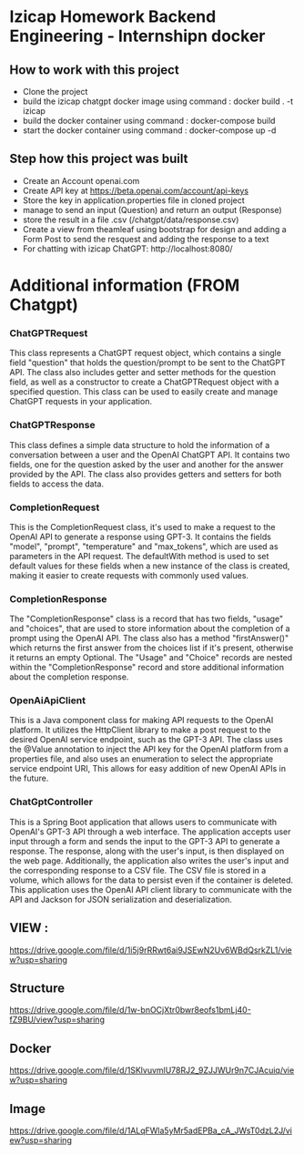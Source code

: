 # Izicap Homework Backend Engineering - Internshipn docker

## How  to  work  with  this  project
* Clone the project
* build the izicap chatgpt docker image  using command :  docker build . -t izicap
* build the docker container using command  : docker-compose build
* start the docker container using command  : docker-compose up -d
## Step how this  project was built
* Create an Account openai.com
* Create API key at https://beta.openai.com/account/api-keys
* Store the key in application.properties file in cloned project
* manage to send an input (Question) and return an output (Response)
* store the result in  a file .csv (/chatgpt/data/response.csv)
* Create a  view from theamleaf using bootstrap for design and adding a Form Post to send the  resquest and adding the response to a text
* For chatting with izicap ChatGPT: http://localhost:8080/

# Additional information (FROM Chatgpt)


### ChatGPTRequest

This class represents a ChatGPT request object, which contains a single field "question" that holds the question/prompt to be sent to the ChatGPT API. The class also includes getter and setter methods for the question field, as well as a constructor to create a ChatGPTRequest object with a specified question. This class can be used to easily create and manage ChatGPT requests in your application.

### ChatGPTResponse

This class defines a simple data structure to hold the information of a conversation between a user and the OpenAI ChatGPT API. It contains two fields, one for the question asked by the user and another for the answer provided by the API. The class also provides getters and setters for both fields to access the data.

### CompletionRequest

This is the CompletionRequest class, it's used to make a request to the OpenAI API to generate a response using GPT-3. It contains the fields "model", "prompt", "temperature" and "max_tokens", which are used as parameters in the API request. The defaultWith method is used to set default values for these fields when a new instance of the class is created, making it easier to create requests with commonly used values.

### CompletionResponse

The "CompletionResponse" class is a record that has two fields, "usage" and "choices", that are used to store information about the completion of a prompt using the OpenAI API. The class also has a method "firstAnswer()" which returns the first answer from the choices list if it's present, otherwise it returns an empty Optional. The "Usage" and "Choice" records are nested within the "CompletionResponse" record and store additional information about the completion response.

### OpenAiApiClient

This is a Java component class for making API requests to the OpenAI platform. It utilizes the HttpClient library to make a post request to the desired OpenAI service endpoint, such as the GPT-3 API. The class uses the @Value annotation to inject the API key for the OpenAI platform from a properties file, and also uses an enumeration to select the appropriate service endpoint URI, This allows for easy addition of new OpenAI APIs in the future.

### ChatGptController

This is a Spring Boot application that allows users to communicate with OpenAI's GPT-3 API through a web interface. The application accepts user input through a form and sends the input to the GPT-3 API to generate a response. The response, along with the user's input, is then displayed on the web page. Additionally, the application also writes the user's input and the corresponding response to a CSV file. The CSV file is stored in a volume, which allows for the data to persist even if the container is deleted. This application uses the OpenAI API client library to communicate with the API and Jackson for JSON serialization and deserialization.


## VIEW :
https://drive.google.com/file/d/1i5j9rRRwt6ai9JSEwN2Uv6WBdQsrkZL1/view?usp=sharing

## Structure 
https://drive.google.com/file/d/1w-bnOCjXtr0bwr8eofs1bmLj40-fZ9BU/view?usp=sharing
## Docker
https://drive.google.com/file/d/1SKlvuvmlU78RJ2_9ZJJWUr9n7CJAcuiq/view?usp=sharing
## Image
https://drive.google.com/file/d/1ALqFWla5yMr5adEPBa_cA_JWsT0dzL2J/view?usp=sharing